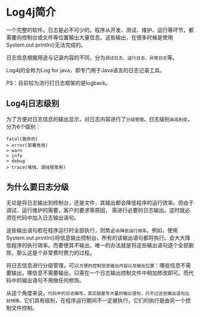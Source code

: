 # Log4j简介

一个完整的软件。日志是必不可少的。程序从开发、测试、维护、运行等环节，都需要向控制台或文件等位置输出大量信息。这些输出，在很多时候是使用System.out.println()无法完成的。

日志信息根据用途与记录内容的不同，分为`调试日志、运行日志、异常日志`等。

Log4j的全称为Log for java，即专门用于Java语言的日志记录工具。

PS：目前较为流行打日志框架的是logback。

## Log4j日志级别

为了方便对日志信息的输出显示，对日志内容进行了`分级管理`。日志级别`由高到低`，分为6个级别：

```
fatal(致命的) 
> error(部署常用) 
> warn 
> info 
> debug 
> trace(堆栈，调线程常用)
```

## 为什么要日志分级

无论是将日志输出到控制台，还是文件，其输出都会降低程序的运行效率。但由于调试、运行维护的需要，客户的要求等原因，
需进行必要的日志输出。这时就必须在代码中加入日志输出语句。

这些输出语句若在程序运行时全部执行，则势必`会降低运行效率`。例如，使用System.out.println()将信息输出控制台，所有的该输出语句都将执行。会大大降低程序的执行效率。而要使其不输出，唯一的办法就是将这些输出语句逐个全部删除，那么这是个非常费时费力的过程。

将日志信息进行分级管理，可以`方便的控制信息输出内容以及输出位置`：哪些信息不需要输出，哪信息不需要输出，只需在一个日志输出控制文件中稍加修改即可。而代码中的输出语句不用做任何修饰。

从这个角度来说，`代码中的日志编写，其实就是写大量的输出语句，只不过这些输出语句比较特殊。`它们具有级别，在程序运行期间不一定被执行，它们的执行是由另一个控制文件控制。
